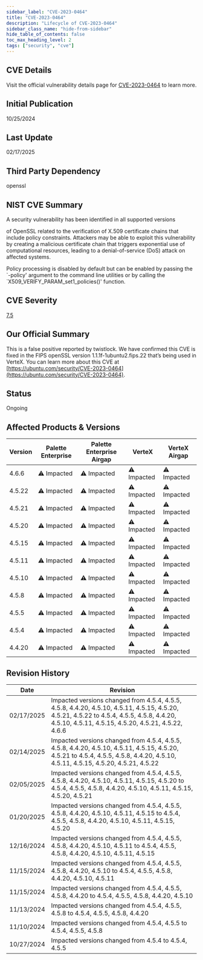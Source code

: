 ```yaml
---
sidebar_label: "CVE-2023-0464"
title: "CVE-2023-0464"
description: "Lifecycle of CVE-2023-0464"
sidebar_class_name: "hide-from-sidebar"
hide_table_of_contents: false
toc_max_heading_level: 2
tags: ["security", "cve"]
---
```


## CVE Details

Visit the official vulnerability details page for [CVE-2023-0464](https://nvd.nist.gov/vuln/detail/cve-2023-0464) to learn more.

## Initial Publication

10/25/2024

## Last Update

02/17/2025

## Third Party Dependency 

openssl


## NIST CVE Summary

A security vulnerability has been identified in all supported versions

of OpenSSL related to the verification of X.509 certificate chains
that include policy constraints.  Attackers may be able to exploit this
vulnerability by creating a malicious certificate chain that triggers
exponential use of computational resources, leading to a denial-of-service
(DoS) attack on affected systems.

Policy processing is disabled by default but can be enabled by passing
the \`-policy' argument to the command line utilities or by calling the
\`X509_VERIFY_PARAM_set1_policies()' function.

## CVE Severity

[7.5](https://nvd.nist.gov/vuln/detail/cve-2023-0464)

## Our Official Summary

This is a false positive reported by twistlock. We have confirmed this CVE is fixed in the FIPS openSSL version
1.1.1f-1ubuntu2.fips.22 that’s being used in VerteX. You can learn more about this CVE at
[https://ubuntu.com/security/CVE-2023-0464](https://ubuntu.com/security/CVE-2023-0464).


## Status

Ongoing

## Affected Products & Versions

| Version | Palette Enterprise | Palette Enterprise Airgap | VerteX | VerteX Airgap |
| - | -------- | -------- | -------- | -------- |
| 4.6.6 | ⚠️ Impacted | ⚠️ Impacted | ⚠️ Impacted | ⚠️ Impacted |
| 4.5.22 | ⚠️ Impacted | ⚠️ Impacted | ⚠️ Impacted | ⚠️ Impacted |
| 4.5.21 | ⚠️ Impacted | ⚠️ Impacted | ⚠️ Impacted | ⚠️ Impacted |
| 4.5.20 | ⚠️ Impacted | ⚠️ Impacted | ⚠️ Impacted | ⚠️ Impacted |
| 4.5.15 | ⚠️ Impacted | ⚠️ Impacted | ⚠️ Impacted | ⚠️ Impacted |
| 4.5.11 | ⚠️ Impacted | ⚠️ Impacted | ⚠️ Impacted | ⚠️ Impacted |
| 4.5.10 | ⚠️ Impacted | ⚠️ Impacted | ⚠️ Impacted | ⚠️ Impacted |
| 4.5.8 | ⚠️ Impacted | ⚠️ Impacted | ⚠️ Impacted | ⚠️ Impacted |
| 4.5.5 | ⚠️ Impacted | ⚠️ Impacted | ⚠️ Impacted | ⚠️ Impacted |
| 4.5.4 | ⚠️ Impacted | ⚠️ Impacted | ⚠️ Impacted | ⚠️ Impacted |
| 4.4.20 | ⚠️ Impacted | ⚠️ Impacted | ⚠️ Impacted | ⚠️ Impacted |


## Revision History

| Date | Revision |
| --- | --- |
| 02/17/2025 | Impacted versions changed from 4.5.4, 4.5.5, 4.5.8, 4.4.20, 4.5.10, 4.5.11, 4.5.15, 4.5.20, 4.5.21, 4.5.22 to 4.5.4, 4.5.5, 4.5.8, 4.4.20, 4.5.10, 4.5.11, 4.5.15, 4.5.20, 4.5.21, 4.5.22, 4.6.6 |
| 02/14/2025 | Impacted versions changed from 4.5.4, 4.5.5, 4.5.8, 4.4.20, 4.5.10, 4.5.11, 4.5.15, 4.5.20, 4.5.21 to 4.5.4, 4.5.5, 4.5.8, 4.4.20, 4.5.10, 4.5.11, 4.5.15, 4.5.20, 4.5.21, 4.5.22 |
| 02/05/2025 | Impacted versions changed from 4.5.4, 4.5.5, 4.5.8, 4.4.20, 4.5.10, 4.5.11, 4.5.15, 4.5.20 to 4.5.4, 4.5.5, 4.5.8, 4.4.20, 4.5.10, 4.5.11, 4.5.15, 4.5.20, 4.5.21 |
| 01/20/2025 | Impacted versions changed from 4.5.4, 4.5.5, 4.5.8, 4.4.20, 4.5.10, 4.5.11, 4.5.15 to 4.5.4, 4.5.5, 4.5.8, 4.4.20, 4.5.10, 4.5.11, 4.5.15, 4.5.20 |
| 12/16/2024 | Impacted versions changed from 4.5.4, 4.5.5, 4.5.8, 4.4.20, 4.5.10, 4.5.11 to 4.5.4, 4.5.5, 4.5.8, 4.4.20, 4.5.10, 4.5.11, 4.5.15 |
| 11/15/2024 | Impacted versions changed from 4.5.4, 4.5.5, 4.5.8, 4.4.20, 4.5.10 to 4.5.4, 4.5.5, 4.5.8, 4.4.20, 4.5.10, 4.5.11 |
| 11/15/2024 | Impacted versions changed from 4.5.4, 4.5.5, 4.5.8, 4.4.20 to 4.5.4, 4.5.5, 4.5.8, 4.4.20, 4.5.10 |
| 11/13/2024 | Impacted versions changed from 4.5.4, 4.5.5, 4.5.8 to 4.5.4, 4.5.5, 4.5.8, 4.4.20 |
| 11/10/2024 | Impacted versions changed from 4.5.4, 4.5.5 to 4.5.4, 4.5.5, 4.5.8 |
| 10/27/2024 | Impacted versions changed from 4.5.4 to 4.5.4, 4.5.5 |
